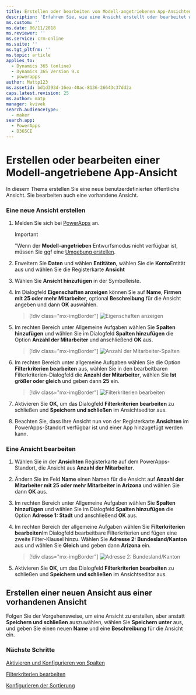 ```yaml
---
title: Erstellen oder bearbeiten von Modell-angetriebenen App-Ansichten in PowerApps | MicrosoftDocs
description: 'Erfahren Sie, wie eine Ansicht erstellt oder bearbeitet wird'
ms.custom: ''
ms.date: 06/11/2018
ms.reviewer: ''
ms.service: crm-online
ms.suite: ''
ms.tgt_pltfrm: ''
ms.topic: article
applies_to:
  - Dynamics 365 (online)
  - Dynamics 365 Version 9.x
  - powerapps
author: Mattp123
ms.assetid: bd1d393d-16ea-40ac-8136-26643c37dd2a
caps.latest.revision: 25
ms.author: matp
manager: kvivek
search.audienceType:
  - maker
search.app:
  - PowerApps
  - D365CE
---
```

# <a name="create-or-edit-a-model-driven-app-view"></a>Erstellen oder bearbeiten einer Modell-angetriebene App-Ansicht

<a name="BKMK_CreatingAndEditingViews"></a>   

 In diesem Thema erstellen Sie eine neue benutzerdefinierten öffentliche Ansicht. Sie bearbeiten auch eine vorhandene Ansicht.  
  
### <a name="create-a-new-view"></a>Eine neue Ansicht erstellen  
  
1.  Melden Sie sich bei [PowerApps](https://web.powerapps.com/?utm_source=padocs&utm_medium=linkinadoc&utm_campaign=referralsfromdoc) an.  

    

    > [!IMPORTANT]
    > "Wenn der **Modell-angetrieben** Entwurfsmodus nicht verfügbar ist, müssen Sie ggf eine [Umgebung erstellen](https://docs.microsoft.com/powerapps/administrator/create-environment). 

2.  Erweitern Sie **Daten** und wählen **Entitäten**, wählen Sie die **Konto**Entität aus und wählen Sie die Registerkarte **Ansicht** 

3.  Wählen Sie **Ansicht hinzufügen** in der Symbolleiste.  

4.  Im Dialogfeld **Eigenschaften anzeigen** können Sie auf **Name**, **Firmen mit 25 oder mehr Mitarbeiter**, optional **Beschreibung** für die Ansicht angeben und dann **OK** auswählen.

    > [!div class="mx-imgBorder"] 
    > ![Eigenschaften anzeigen](media/view-properties.png)
  
5.  Im rechten Bereich  unter Allgemeine Aufgaben wählen Sie **Spalten hinzufügen** und wählen Sie im Dialogfeld **Spalten hinzufügen** die Option **Anzahl der Mitarbeiter** und anschließend **OK** aus.  

    > [!div class="mx-imgBorder"] 
    > ![Anzahl der Mitarbeiter-Spalten](media/column-no-employees.png)
  
6. Im rechten Bereich unter allgemeine Aufgaben wählen Sie die Option **Filterkriterien bearbeiten** aus, wählen Sie in den bearbeitbaren Filterkriterien-Dialogfeld die **Anzahl der Mitarbeiter**, wählen Sie **Ist größer oder gleich** und geben dann **25** ein.  

    > [!div class="mx-imgBorder"] 
    > ![Filterkriterien bearbeiten](media/edit-filter-criteria.png)

7.  Aktivieren Sie **OK**, um das Dialogfeld **Filterkriterien bearbeiten** zu schließen und **Speichern und schließen** im Ansichtseditor aus.  
  
8.  Beachten Sie, dass Ihre Ansicht nun von der Registerkarte **Ansichten** im PowerApps-Standort verfügbar ist und einer App hinzugefügt werden kann.
  
### <a name="edit-a-view"></a>Eine Ansicht bearbeiten  
  
1.  Wählen Sie in der **Ansichten** Registerkarte auf dem PowerApps-Standort, die Ansicht aus **Anzahl der Mitarbeiter**.
  
2.  Ändern Sie im Feld **Name** einen Namen für die Ansicht auf **Anzahl der Mitarbeiter mit 25 oder mehr Mitarbeiter in Arizona** und wählen Sie dann **OK** aus.  

3.  Im rechten Bereich  unter Allgemeine Aufgaben wählen Sie **Spalten hinzufügen** und wählen Sie im Dialogfeld **Spalten hinzufügen** die Option **Adresse 1: Stadt** und anschließend **OK** aus.  

4. Im rechten Bereich der allgemeine Aufgaben wählen Sie **Filterkriterien bearbeiten**Im Dialogfeld bearbeitbare Filterkriterien  und fügen eine zweite Filter-Klausel hinzu. Wählen Sie **Adresse 2: Bundesland/Kanton** aus und wählen Sie **Gleich** und geben dann **Arizona** ein. 

    > [!div class="mx-imgBorder"] 
    > ![Adresse 2: Bundesland/Kanton](media/column-address-2-state.png)

5. Aktivieren Sie **OK**, um das Dialogfeld **Filterkriterien bearbeiten** zu schließen und **Speichern und schließen** im Ansichtseditor aus.  
  

## <a name="create-a-new-view-from-an-existing-view"></a>Erstellen einer neuen Ansicht aus einer vorhandenen Ansicht  
 Folgen Sie der Vorgehensweise, um eine Ansicht zu erstellen, aber anstatt **Speichern und schließen** auszuwählen, wählen Sie **Speichern unter** aus, und geben Sie einen neuen **Name** und eine **Beschreibung** für die Ansicht ein.  
 
### <a name="next-steps"></a>Nächste Schritte
[Aktivieren und Konfigurieren von Spalten](choose-and-configure-columns.md)  
  
[Filterkriterien bearbeiten](edit-filter-criteria.md)  
  
[Konfigurieren der Sortierung](configure-sorting.md)  
